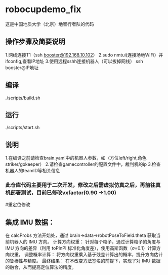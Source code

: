 # robocupdemo_fix
这是中国地质大学（北京）地智行者队的代码

## 操作步骤及简要说明
 1.网线连接T1（ssh booster@192.168.10.102）
 2.sudo nmtui(连接场地WiFi）并ifconfig,查看IP地址
 3.使用远程sshh连接机器人（可以拔掉网线） ssh booster@IP地址

## 编译
./scripts/build.sh
## 运行
./scripts/start.sh

## 说明
1.在编译之前请检查brain.yaml中的机器人参数，如（方位left/right,角色striker/gokeeper）
2.请检查gamecontroller的配置文件中，裁判机的ip
3.检查机器人的teamID等相关信息

### 此仓库代码主要用于二次开发，修改之后需虚拟仿真之后，再前往真机部署测试，目前已修改vxfactor(0.90 ->1.00)

#重定位修改
## 集成 IMU 数据：
在 calcProbs 方法开始处，通过 brain->data->robotPoseToField.theta 获取当前机器人的 IMU 方向。
计算方向权重：
针对每个粒子，通过计算粒子的角度与 IMU 方向的差异（利用 toPInPI 标准化角度差），使用高斯函数（σ=0.1）计算方向权重。
调整概率计算：
将方向权重乘入基于残差计算出的概率，提升方向估计的鲁棒性与精度。
最终结果：
在不改变方法签名的前提下，实现了对 IMU 数据的融合，从而提高定位算法的精度。

